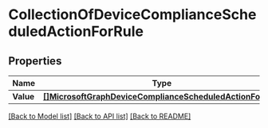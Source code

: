 # CollectionOfDeviceComplianceScheduledActionForRule

## Properties

Name | Type | Description | Notes
------------ | ------------- | ------------- | -------------
**Value** | [**[]MicrosoftGraphDeviceComplianceScheduledActionForRule**](microsoft.graph.deviceComplianceScheduledActionForRule.md) |  | [optional] 

[[Back to Model list]](../README.md#documentation-for-models) [[Back to API list]](../README.md#documentation-for-api-endpoints) [[Back to README]](../README.md)



